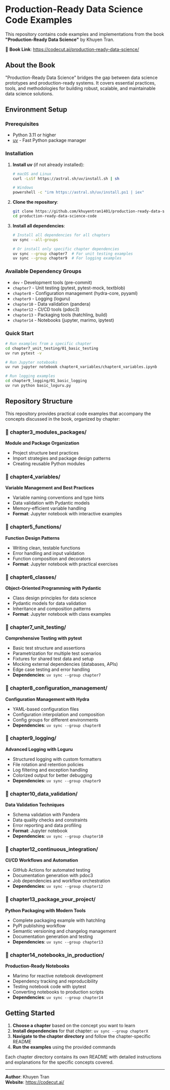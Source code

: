 # Production-Ready Data Science Code Examples

This repository contains code examples and implementations from the book **"Production-Ready Data Science"** by Khuyen Tran.

🔗 **Book Link**: https://codecut.ai/production-ready-data-science/

## About the Book

"Production-Ready Data Science" bridges the gap between data science prototypes and production-ready systems. It covers essential practices, tools, and methodologies for building robust, scalable, and maintainable data science solutions.

## Environment Setup

### Prerequisites
- Python 3.11 or higher
- [uv](https://docs.astral.sh/uv/) - Fast Python package manager

### Installation

1. **Install uv** (if not already installed):
   ```bash
   # macOS and Linux
   curl -LsSf https://astral.sh/uv/install.sh | sh
   
   # Windows
   powershell -c "irm https://astral.sh/uv/install.ps1 | iex"
   ```

2. **Clone the repository**:
   ```bash
   git clone https://github.com/khuyentran1401/production-ready-data-science-code.git
   cd production-ready-data-science-code
   ```

3. **Install all dependencies**:
   ```bash
   # Install all dependencies for all chapters
   uv sync --all-groups
   
   # Or install only specific chapter dependencies
   uv sync --group chapter7  # For unit testing examples
   uv sync --group chapter9  # For logging examples
   ```

### Available Dependency Groups
- `dev` - Development tools (pre-commit)
- `chapter7` - Unit testing (pytest, pytest-mock, textblob)
- `chapter8` - Configuration management (hydra-core, pyyaml)
- `chapter9` - Logging (loguru)
- `chapter10` - Data validation (pandera)
- `chapter12` - CI/CD tools (pdoc3)
- `chapter13` - Packaging tools (hatchling, build)
- `chapter14` - Notebooks (jupyter, marimo, ipytest)

### Quick Start

```bash
# Run examples from a specific chapter
cd chapter7_unit_testing/01_basic_testing
uv run pytest -v

# Run Jupyter notebooks
uv run jupyter notebook chapter4_variables/chapter4_variables.ipynb

# Run logging examples
cd chapter9_logging/01_basic_logging
uv run python basic_loguru.py
```

## Repository Structure

This repository provides practical code examples that accompany the concepts discussed in the book, organized by chapter:

### 📁 **chapter3_modules_packages/**
**Module and Package Organization**
- Project structure best practices
- Import strategies and package design patterns
- Creating reusable Python modules

### 📁 **chapter4_variables/**
**Variable Management and Best Practices** 
- Variable naming conventions and type hints
- Data validation with Pydantic models
- Memory-efficient variable handling
- **Format**: Jupyter notebook with interactive examples

### 📁 **chapter5_functions/**
**Function Design Patterns**
- Writing clean, testable functions
- Error handling and input validation
- Function composition and decorators
- **Format**: Jupyter notebook with practical exercises

### 📁 **chapter6_classes/**
**Object-Oriented Programming with Pydantic**
- Class design principles for data science
- Pydantic models for data validation
- Inheritance and composition patterns
- **Format**: Jupyter notebook with class examples

### 📁 **chapter7_unit_testing/**
**Comprehensive Testing with pytest**
- Basic test structure and assertions
- Parametrization for multiple test scenarios
- Fixtures for shared test data and setup
- Mocking external dependencies (databases, APIs)
- Edge case testing and error handling
- **Dependencies**: `uv sync --group chapter7`

### 📁 **chapter8_configuration_management/**
**Configuration Management with Hydra**
- YAML-based configuration files
- Configuration interpolation and composition
- Config groups for different environments
- **Dependencies**: `uv sync --group chapter8`

### 📁 **chapter9_logging/**
**Advanced Logging with Loguru**
- Structured logging with custom formatters
- File rotation and retention policies
- Log filtering and exception handling
- Colorized output for better debugging
- **Dependencies**: `uv sync --group chapter9`

### 📁 **chapter10_data_validation/**
**Data Validation Techniques**
- Schema validation with Pandera
- Data quality checks and constraints
- Error reporting and data profiling
- **Format**: Jupyter notebook
- **Dependencies**: `uv sync --group chapter10`

### 📁 **chapter12_continuous_integration/**
**CI/CD Workflows and Automation**
- GitHub Actions for automated testing
- Documentation generation with pdoc3
- Job dependencies and workflow orchestration
- **Dependencies**: `uv sync --group chapter12`

### 📁 **chapter13_package_your_project/**
**Python Packaging with Modern Tools**
- Complete packaging example with hatchling
- PyPI publishing workflow
- Semantic versioning and changelog management
- Documentation generation and testing
- **Dependencies**: `uv sync --group chapter13`

### 📁 **chapter14_notebooks_in_production/**
**Production-Ready Notebooks**
- Marimo for reactive notebook development
- Dependency tracking and reproducibility
- Testing notebook code with ipytest
- Converting notebooks to production scripts
- **Dependencies**: `uv sync --group chapter14`

## Getting Started

1. **Choose a chapter** based on the concept you want to learn
2. **Install dependencies** for that chapter: `uv sync --group chapterX`
3. **Navigate to the chapter directory** and follow the chapter-specific README
4. **Run the examples** using the provided commands

Each chapter directory contains its own README with detailed instructions and explanations for the specific concepts covered.

---

**Author**: Khuyen Tran  
**Website**: https://codecut.ai/